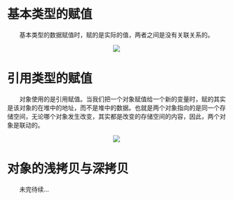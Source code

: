 # 基本类型的赋值
　　基本类型的数据赋值时，赋的是实际的值，两者之间是没有关联关系的。
  <div align="center">
  <img src="https://github.com/TanYJie/Technology-Stack-Interview-Experience/blob/master/JavaScript/image/基本类型赋值.png" />
  </div>
  
# 引用类型的赋值
　　对象使用的是引用赋值。当我们把一个对象赋值给一个新的变量时，赋的其实是该对象的在堆中的地址，而不是堆中的数据。也就是两个对象指向的是同一个存储空间，无论哪个对象发生改变，其实都是改变的存储空间的内容，因此，两个对象是联动的。
  <div align="center">
  <img src="https://github.com/TanYJie/Technology-Stack-Interview-Experience/blob/master/JavaScript/image/引用类型赋值.png" />
  </div>

# 对象的浅拷贝与深拷贝
　　未完待续...
